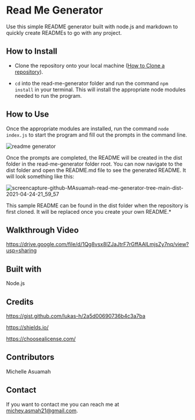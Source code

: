 # Read Me Generator

Use this simple README generator built with node.js and markdown to quickly create READMEs to go with any project.

## How to Install

* Clone the repository onto your local machine ([How to Clone a repository](https://docs.github.com/en/github/creating-cloning-and-archiving-repositories/cloning-a-repository-from-github/cloning-a-repository)).

* `cd` into the read-me-generator folder and run the command `npm install` in your terminal. This will install the appropriate node modules needed to run the program.

## How to Use
Once the appropriate modules are installed, run the command `node index.js` to start the program and fill out the prompts in the command line.

![readme generator ](https://user-images.githubusercontent.com/77217156/115977079-67a19780-a542-11eb-9339-4f5741056473.gif)

Once the prompts are completed, the README will be created in the dist folder in the read-me-generator folder root. You can now navigate to the dist folder and open the README.md file to see the generated README. It will look something like this:

![screencapture-github-MAsuamah-read-me-generator-tree-main-dist-2021-04-24-21_59_57](https://user-images.githubusercontent.com/77217156/115977717-90c52680-a548-11eb-84a7-403f343dc80d.png)

This sample README can be found in the dist folder when the repository is first cloned. It will be replaced once you create your own README.*

## Walkthrough Video
https://drive.google.com/file/d/1Qg8vsx8lZJaJtrF7rGffAAlLmjsZy7nq/view?usp=sharing

## Built with
Node.js


## Credits
https://gist.github.com/lukas-h/2a5d00690736b4c3a7ba

https://shields.io/

https://choosealicense.com/

## Contributors
Michelle Asuamah

## Contact
If you want to contact me you can reach me at michey.asmah21@gmail.com.
